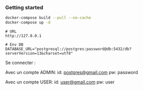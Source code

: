 ### Getting started

```bash
docker-compose build --pull --no-cache
docker-compose up -d
```

```
# URL
http://127.0.0.1

# Env DB
DATABASE_URL="postgresql://postgres:password@db:5432/db?serverVersion=13&charset=utf8"
```

Se connecter : 

Avec un compte ADMIN: 
id: postgres@gmail.com
pw: password

Avec un compte USER:
id: user@gmail.com
pw: user
